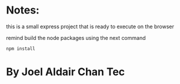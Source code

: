 # Notes:

this is a small express project that is ready to execute on the browser

remind build the node packages using the next command
```
npm install
```

# By Joel Aldair Chan Tec